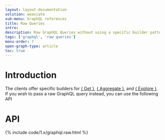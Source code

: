 ```yaml
---
layout: layout-documentation
solution: weaviate
sub-menu: GraphQL references
title: Raw Queries
intro: 
description: Raw GraphQL Queries without using a specific builder patterns.
tags: ['graphql', 'raw queries']
menu-order: 7
open-graph-type: article
toc: true
---
```


# Introduction

The clients offer specific builders for [{ Get }](../graphql-references/get.html), [{ Aggregate }](../graphql-references/aggregate.html), and [{ Explore }](../graphql-references/explore.html). If you wish to pass a raw GraphQL query instead, you can use the following API

# API

{% include code/1.x/graphql.raw.html %}
